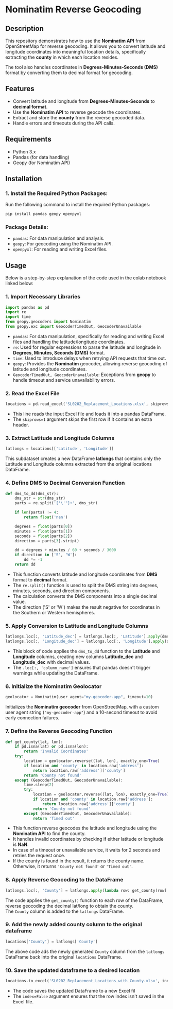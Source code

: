 # Nominatim Reverse Geocoding

## Description
This repository demonstrates how to use the **Nominatim API** from OpenStreetMap for reverse geocoding. It allows you to convert latitude and longitude coordinates into meaningful location details, specifically extracting the **county** in which each location resides.

The tool also handles coordinates in **Degrees-Minutes-Seconds (DMS)** format by converting them to decimal format for geocoding.

## Features
- Convert latitude and longitude from **Degrees-Minutes-Seconds** to **decimal format**.
- Use the **Nominatim API** to reverse geocode the coordinates.
- Extract and store the **county** from the reverse geocoded data.
- Handle errors and timeouts during the API calls.

## Requirements
- Python 3.x
- Pandas (for data handling)
- Geopy (for Nominatim API)

## Installation

### 1. Install the Required Python Packages:
Run the following command to install the required Python packages:
```bash
pip install pandas geopy openpyxl
```

### Package Details:
- `pandas`: For data manipulation and analysis.
- `geopy`: For geocoding using the Nominatim API.
- `openpyxl`: For reading and writing Excel files.

## Usage

Below is a step-by-step explanation of the code used in the colab notebook linked below:


### 1. Import Necessary Libraries

```python
import pandas as pd
import re
import time
from geopy.geocoders import Nominatim
from geopy.exc import GeocoderTimedOut, GeocoderUnavailable
```
- `pandas`: For data manipulation, specifically for reading and writing Excel files and handling the latitude/longitude coordinates.
- `re`: Used for regular expressions to parse the latitude and longitude in **Degrees, Minutes, Seconds (DMS)** format.
- `time`: Used to introduce delays when retrying API requests that time out.
- `geopy`: Provides the **Nominatim** geocoder, allowing reverse geocoding of latitude and longitude coordinates.
- `GeocoderTimedOut, GeocoderUnavailable`: Exceptions from **geopy** to handle timeout and service unavailability errors.

### 2. Read the Excel File

```python
locations = pd.read_excel('SL0202_Replacement_Locations.xlsx', skiprows=1)
```
- This line reads the input Excel file  and loads it into a pandas DataFrame.  
- The `skiprows=1` argument skips the first row if it contains an extra header.


### 3. Extract Latitude and Longitude Columns
```python
latlongs = locations[['Latitude', 'Longitude']]
```
This subdataset creates a new DataFrame **latlongs** that contains only the Latitude and Longitude columns extracted from the original locations DataFrame.

### 4.  Define DMS to Decimal Conversion Function
```python
def dms_to_dd(dms_str):
    dms_str = str(dms_str)
    parts = re.split('[°\'"]+', dms_str)

    if len(parts) != 4:
        return float('nan')

    degrees = float(parts[0])
    minutes = float(parts[1])
    seconds = float(parts[2])
    direction = parts[3].strip()

    dd = degrees + minutes / 60 + seconds / 3600
    if direction in ['S', 'W']:
        dd *= -1
    return dd
```
- This function converts latitude and longitude coordinates from **DMS** format to **decimal** format.  
- The `re.split()` function is used to split the DMS string into degrees, minutes, seconds, and direction components.  
- The calculation converts the DMS components into a single decimal value.  
- The direction ('S' or 'W') makes the result negative for coordinates in the Southern or Western hemispheres.


### 5. Apply Conversion to Latitude and Longitude Columns

```python
latlongs.loc[:, 'Latitude_dec'] = latlongs.loc[:, 'Latitude'].apply(dms_to_dd)
latlongs.loc[:, 'Longitude_dec'] = latlongs.loc[:, 'Longitude'].apply(dms_to_dd)
```

- This block of code applies the `dms_to_dd` function to the **Latitude** and **Longitude** columns, creating new columns **Latitude_dec** and **Longitude_dec** with decimal values.  
- The `.loc[:, 'column_name']` ensures that pandas doesn't trigger warnings while updating the DataFrame.

### 6. Initialize the Nominatim Geolocator

```python
geolocator = Nominatim(user_agent="my-geocoder-app", timeout=10)
```
Initializes the **Nominatim geocoder** from OpenStreetMap, with a custom user agent string (`"my-geocoder-app"`) and a 10-second timeout to avoid early connection failures.

### 7. Define the Reverse Geocoding Function
```python
def get_county(lat, lon):
    if pd.isna(lat) or pd.isna(lon):
        return 'Invalid Coordinates'
    try:
        location = geolocator.reverse((lat, lon), exactly_one=True)
        if location and 'county' in location.raw['address']:
            return location.raw['address']['county']
        return 'County not found'
    except (GeocoderTimedOut, GeocoderUnavailable):
        time.sleep(2)
        try:
            location = geolocator.reverse((lat, lon), exactly_one=True)
            if location and 'county' in location.raw['address']:
                return location.raw['address']['county']
            return 'County not found'
        except (GeocoderTimedOut, GeocoderUnavailable):
            return 'Timed out'
```

- This function reverse geocodes the latitude and longitude using the **Nominatim API** to find the county.  
- It handles invalid coordinates by checking if either latitude or longitude is **NaN**.  
- In case of a timeout or unavailable service, it waits for 2 seconds and retries the request once.  
- If the county is found in the result, it returns the county name. Otherwise, it returns `'County not found'` or `'Timed out'`.

### 8. Apply Reverse Geocoding to the DataFrame
```python
latlongs.loc[:, 'County'] = latlongs.apply(lambda row: get_county(row['Latitude_dec'], row['Longitude_dec']), axis=1)
```
The code applies the `get_county()` function to each row of the DataFrame, reverse geocoding the decimal lat/long to obtain the county.  
The `County` column is added to the `latlongs` DataFrame.

### 9. Add the newly added county column to the original dataframe
```python
locations['County'] = latlongs['County']
```
The above code ads the newly generated `County` column from the `latlongs` DataFrame back into the original `locations` DataFrame.

### 10. Save the updated dataframe to a desired location
```python
locations.to_excel('SL0202_Replacement_Locations_with_County.xlsx', index=False)
```
- The code saves the updated DataFrame to a new Excel fil  
- The `index=False` argument ensures that the row index isn't saved in the Excel file.













